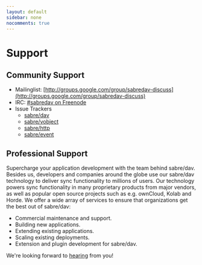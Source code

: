 ```yaml
---
layout: default
sidebar: none
nocomments: true
---
```


Support
=======

## <i class="fa fa-group"></i> Community Support

* Mailinglist: [http://groups.google.com/group/sabredav-discuss](http://groups.google.com/group/sabredav-discuss)
* IRC: [#sabredav on Freenode](irc://irc.freenode.net/sabredav)
* Issue Trackers
  * [sabre/dav](https://github.com/fruux/sabre-dav/issues/)
  * [sabre/vobject](https://github.com/fruux/sabre-vobject/issues/)
  * [sabre/http](https://github.com/fruux/sabre-http/issues/)
  * [sabre/event](https://github.com/fruux/sabre-event/issues/)

## <i class="fa fa-rocket"></i> Professional Support

Supercharge your application development with the team behind sabre/dav. Besides us, developers and companies around the globe use our sabre/dav technology to deliver sync functionality to millions of users. Our technology powers sync functionality in many proprietary products from major vendors, as well as popular open source projects such as e.g. ownCloud, Kolab and Horde. We offer a wide array of services to ensure that organizations get the best out of sabre/dav:

* Commercial maintenance and support.
* Building new applications.
* Extending existing applications.
* Scaling existing deployments.
* Extension and plugin development for sabre/dav.

We're looking forward to [hearing](http://support.fruux.com/customer/portal/emails/new) from you!

